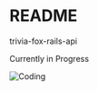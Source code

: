 # README

trivia-fox-rails-api

Currently in Progress

![Coding](https://media.giphy.com/media/4H3Ii5eLChYul9p7NL/giphy.gif)
